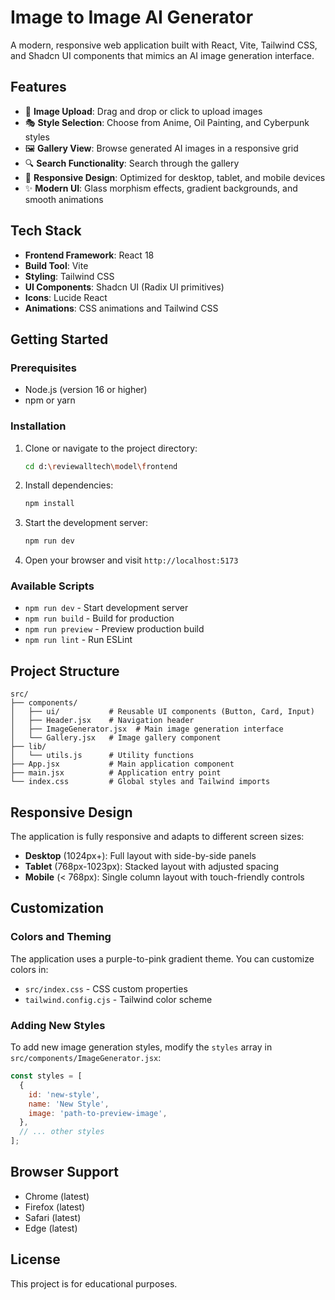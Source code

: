 # Image to Image AI Generator

A modern, responsive web application built with React, Vite, Tailwind CSS, and Shadcn UI components that mimics an AI image generation interface.

## Features

- 🎨 **Image Upload**: Drag and drop or click to upload images
- 🎭 **Style Selection**: Choose from Anime, Oil Painting, and Cyberpunk styles
- 🖼️ **Gallery View**: Browse generated AI images in a responsive grid
- 🔍 **Search Functionality**: Search through the gallery
- 📱 **Responsive Design**: Optimized for desktop, tablet, and mobile devices
- ✨ **Modern UI**: Glass morphism effects, gradient backgrounds, and smooth animations

## Tech Stack

- **Frontend Framework**: React 18
- **Build Tool**: Vite
- **Styling**: Tailwind CSS
- **UI Components**: Shadcn UI (Radix UI primitives)
- **Icons**: Lucide React
- **Animations**: CSS animations and Tailwind CSS

## Getting Started

### Prerequisites

- Node.js (version 16 or higher)
- npm or yarn

### Installation

1. Clone or navigate to the project directory:
   ```bash
   cd d:\reviewalltech\model\frontend
   ```

2. Install dependencies:
   ```bash
   npm install
   ```

3. Start the development server:
   ```bash
   npm run dev
   ```

4. Open your browser and visit `http://localhost:5173`

### Available Scripts

- `npm run dev` - Start development server
- `npm run build` - Build for production
- `npm run preview` - Preview production build
- `npm run lint` - Run ESLint

## Project Structure

```
src/
├── components/
│   ├── ui/           # Reusable UI components (Button, Card, Input)
│   ├── Header.jsx    # Navigation header
│   ├── ImageGenerator.jsx  # Main image generation interface
│   └── Gallery.jsx   # Image gallery component
├── lib/
│   └── utils.js      # Utility functions
├── App.jsx           # Main application component
├── main.jsx          # Application entry point
└── index.css         # Global styles and Tailwind imports
```

## Responsive Design

The application is fully responsive and adapts to different screen sizes:

- **Desktop** (1024px+): Full layout with side-by-side panels
- **Tablet** (768px-1023px): Stacked layout with adjusted spacing
- **Mobile** (< 768px): Single column layout with touch-friendly controls

## Customization

### Colors and Theming

The application uses a purple-to-pink gradient theme. You can customize colors in:
- `src/index.css` - CSS custom properties
- `tailwind.config.cjs` - Tailwind color scheme

### Adding New Styles

To add new image generation styles, modify the `styles` array in `src/components/ImageGenerator.jsx`:

```javascript
const styles = [
  {
    id: 'new-style',
    name: 'New Style',
    image: 'path-to-preview-image',
  },
  // ... other styles
];
```

## Browser Support

- Chrome (latest)
- Firefox (latest)
- Safari (latest)
- Edge (latest)

## License

This project is for educational purposes.
